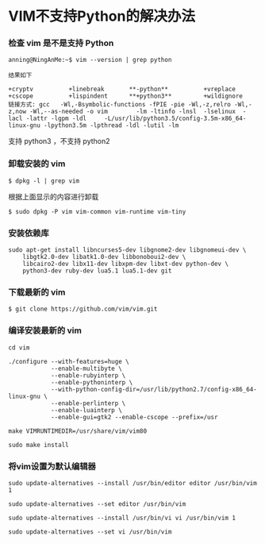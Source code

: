 # VIM不支持Python的解决办法

### 检查 vim 是不是支持 Python

`anning@NingAnMe:~$ vim --version | grep python`

```
结果如下

+cryptv          +linebreak       **-python**          +vreplace
+cscope          +lispindent      **+python3**         +wildignore
链接方式: gcc   -Wl,-Bsymbolic-functions -fPIE -pie -Wl,-z,relro -Wl,-z,now -Wl,--as-needed -o vim        -lm -ltinfo -lnsl  -lselinux  -lacl -lattr -lgpm -ldl     -L/usr/lib/python3.5/config-3.5m-x86_64-linux-gnu -lpython3.5m -lpthread -ldl -lutil -lm
```

支持 python3 ，不支持 python2

### 卸载安装的 vim

`$ dpkg -l | grep vim`

根据上面显示的内容进行卸载

`$ sudo dpkg -P vim vim-common vim-runtime vim-tiny`

### 安装依赖库

```
sudo apt-get install libncurses5-dev libgnome2-dev libgnomeui-dev \
    libgtk2.0-dev libatk1.0-dev libbonoboui2-dev \
    libcairo2-dev libx11-dev libxpm-dev libxt-dev python-dev \
    python3-dev ruby-dev lua5.1 lua5.1-dev git
```
### 下载最新的 vim

`$ git clone https://github.com/vim/vim.git`

### 编译安装最新的 vim

```
cd vim

./configure --with-features=huge \
            --enable-multibyte \
            --enable-rubyinterp \
            --enable-pythoninterp \
            --with-python-config-dir=/usr/lib/python2.7/config-x86_64-linux-gnu \
            --enable-perlinterp \
            --enable-luainterp \
            --enable-gui=gtk2 --enable-cscope --prefix=/usr

make VIMRUNTIMEDIR=/usr/share/vim/vim80

sudo make install
```

### 将vim设置为默认编辑器

```
sudo update-alternatives --install /usr/bin/editor editor /usr/bin/vim 1

sudo update-alternatives --set editor /usr/bin/vim

sudo update-alternatives --install /usr/bin/vi vi /usr/bin/vim 1

sudo update-alternatives --set vi /usr/bin/vim
```
